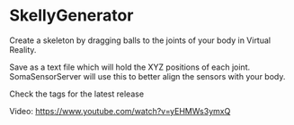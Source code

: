 # SkellyGenerator
Create a skeleton by dragging balls to the joints of your body in Virtual Reality.

Save as a text file which will hold the XYZ positions of each joint. SomaSensorServer will use this to better align the sensors with your body.

Check the tags for the latest release

Video: https://www.youtube.com/watch?v=yEHMWs3ymxQ
